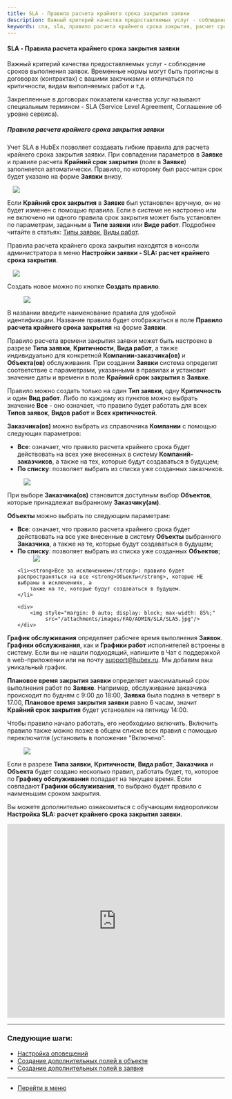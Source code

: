 ```yaml
---
title: SLA - Правила расчета крайнего срока закрытия заявки
description: Важный критерий качества предоставляемых услуг - соблюдение сроков выполнения заявок. Временные нормы могут быть прописны в договорах с вашими закзчиками и  отличаться по критичности, видам выполняемых работ и т.д. Закрепленные в договорах показатели качества услуг называют специальным термином - SLA (Service Level Agreement, Соглашение об уровне сервиса).
keywords: сла, sla, правило расчета крайнего срока закрытия, расчет срока закрытия, расчет крайнего срока, крайний срок закрытия, срок закрытия заявки, срок выполнения заявки, hubex, хабекс, хубекс, хабикс
---
```


#### SLA - Правила расчета крайнего срока закрытия заявки


<html>
<meta charset="utf-8">
<!--В этом разделе вы узнаете:
<ul>
    <li><a href="#rules">Как создавать правила расчета крайнего срока закрытия заявки.</a></li>
    <li><a href="#schedule">Как создавать графики работ</a></li>
</ul>-->

</html>

<body>
<p>Важный критерий качества предоставляемых услуг - соблюдение сроков выполнения заявок. Временные нормы могут быть
    прописны в
    договорах (контрактах) с вашими закзчиками и отличаться по критичности, видам выполняемых работ и т.д. </p>
<p>Закрепленные в договорах показатели качества услуг называют специальным термином - SLA (Service Level Agreement,
    Соглашение об уровне сервиса). </p>

<h5 id="rules">Правила расчета крайнего срока закрытия заявки</h5>

<p>Учет SLA в HubEx позволяет создавать гибкие правила для расчета крайнего срока закрытия заявки. При совпадении
    параметров в <strong>Заявке</strong> и правиле расчета <strong>Крайний срок закрытия</strong> (поле в <strong>Заявке</strong>) заполняется автоматически. Правило, по
    которому был рассчитан срок будет указано на форме <strong>Заявки</strong> внизу. </p>

   <div>
            <img style="margin: 0 auto; display: block; max-width: 95%;"
                 src="/attachments/images/FAQ/ADMIN/SLA/Ticket.jpg"/>
        </div>


<p>Если <strong>Крайний
    срок закрытия</strong> в <strong>Заявке</strong> был установлен вручную, он не будет изменен с помощью правила. Если в системе не настроено или
    не включено ни одного правила срок закрытия может быть установлен по параметрам, заданным в <strong>Типе заявки</strong> или <strong>Виде
        работ</strong>. Подробнее читайте в статьях: <a
            href="https://wiki.hubex.ru/docs/FAQ/RU/admin/TicketType.html">Типы заявок</a>, <a href="https://wiki.hubex.ru/docs/FAQ/RU/admin/WorkType.html">Виды работ</a>.</p>


<p>Правила расчета крайнего срока закрытия находятся в консоли администратора в меню <strong>Настройки заявки - SLA: расчет
    крайнего срока закрытия</strong>.</p>
<div>
    <img style="margin: 0 auto; display: block; max-width: 95%;"
         src="/attachments/images/FAQ/ADMIN/SLA/SLA.jpg"/>
</div>

<p>Создать новое можно по кнопке <strong>Создать правило</strong>.</p>
<div>
    <img style="margin: 0 auto; display: block; max-width: 85%;"
         src="/attachments/images/FAQ/ADMIN/SLA/SLA2.jpg"/>
</div>


<p>В названии введите наименование правила для удобной идентификации. Название правила будет отображаться в поле <strong>Правило расчета крайнего срока закрытия</strong> на форме <strong>Заявки</strong>.</p>
    <p>Правило расчета времени закрытия заявки может быть настроено в разрезе <strong>Типа заявки</strong>, <strong>Критичности</strong>, <strong>Вида работ</strong>, а также
    индивидуально для конкретной <strong>Компании-заказчика(ов)</strong> и <strong>Объекта(ов)</strong> обслуживания. При создании <strong>Заявки</strong> система определит
    соответствие с параметрами, указанными в правилах и установит значение даты и времени в поле <strong>Крайний срок закрытия</strong> в
    <strong>Заявке</strong>. </p>
<p>Правило можно создать только на один <strong>Тип заявки</strong>, одну <strong>Критичность</strong> и один <strong>Вид работ</strong>. Либо по каждому из пунктов можно
    выбрать значение <strong>Все</strong> - оно
    означает, что правило будет работать для всех <strong>Типов заявок</strong>, <strong>Видов работ</strong> и <strong>Всех критичностей</strong>.</p>
<p><strong>Заказчика(ов)</strong> можно выбрать из справочника <strong>Компании</strong> с помощью следующих параметров:</p>
<ul>
    <li><strong>Все</strong>: означает, что правило расчета крайнего срока будет действовать на всех уже внесенных в систему <strong>Компаний-заказчиков</strong>,
        а также на тех, которые будут создаваться в будущем;
    </li>
    <li><strong>По списку</strong>: позволяет выбрать из списка уже созданных заказчиков.</li>
</ul>

<div>
    <img style="margin: 0 auto; display: block; max-width: 85%;"
         src="/attachments/images/FAQ/ADMIN/SLA/SLA3.jpg"/>
</div>

<p>При выборе <strong>Заказчика(ов)</strong> становится доступным выбор <strong>Объектов</strong>, которые принадлежат выбранному
    <strong>Заказчику(ам)</strong>. </p>
<p><strong>Объекты</strong> можно выбрать по следующим параметрам:</p>
<ul>
    <li><strong>Все</strong>: означает, что правило расчета крайнего срока будет действовать на все уже внесенные в систему <strong>Объекты</strong>
        выбранного <strong>Заказчика</strong>, а также на те, которые будут создаваться в будущем;
    </li>
    <li><strong>По списку</strong>: позволяет выбрать из списка уже созданных <strong>Объектов</strong>;</li>
    <div>
        <img style="margin: 0 auto; display: block; max-width: 85%;"
             src="/attachments/images/FAQ/ADMIN/SLA/SLA4.jpg"/>
    </div>


    <li><strong>Все за исключением</strong>: правило будет распространяться на все <strong>Объекты</strong>, которые НЕ выбраны в исключениях, а
        также на те, которые будут создаваться в будущем.
    </li>

    <div>
        <img style="margin: 0 auto; display: block; max-width: 85%;"
             src="/attachments/images/FAQ/ADMIN/SLA/SLA5.jpg"/>
    </div>

</ul>

<p><strong>График обслуживания</strong> определяет рабочее время выполнения <strong>Заявок</strong>. <strong>Графики обслуживания</strong>, как и <strong>Графики работ</strong>
    исполнителей встроены в систему. Если вы не нашли подходящий,
    напишите в Чат с
    поддержкой в web-приложении или на почту <a href="mailto:support@hubex.ru" target="_blank" rel="noopener">
        support@hubex.ru</a>. Мы добавим ваш уникальный график.</p>

<p><strong>Плановое время закрытия заявки</strong> определяет максимальный срок выполнения работ по <strong>Заявке</strong>.
    Например, обслуживание заказчика происходит по будням с 9:00 до 18:00, <strong>Заявка</strong> была подана в четверг в 17.00,
    <strong>Плановое время закрытия заявки</strong> равно 6 часам, значит <strong>Крайний срок закрытия</strong> будет установлен на пятницу
    14:00.
</p>
<p>Чтобы правило начало работать, его необходимо включить. Включить правило также можно позже в общем списке всех правил
    с помощью переключатля (установить в положение "Включено".</p>
<div>
    <img style="margin: 0 auto; display: block; max-width: 85%;"
         src="/attachments/images/FAQ/ADMIN/SLA/SLA6.jpg"/>
</div>


<p>Если в разрезе <strong>Типа заявки</strong>, <strong>Критичности</strong>, <strong>Вида работ</strong>, <strong>Заказчика</strong> и <strong>Объекта</strong> будет создано несколько правил, работать
    будет, то, которое по <strong>Графику обслуживания</strong> попадает на текущее время. Если совпадают <strong>Графики обслуживания</strong>, то
    выбрано будет правило с наименьшим сроком закрытия.</p>

<p>Вы можете дополнительно ознакомиться с обучающим видеороликом <strong>Настройка SLA: расчет крайнего срока закрытия заявки</strong>.</p>

<iframe src="https://www.youtube.com/embed/kSNXDTwOQuo" width="100%" height="450px" frameborder="0"
        allowfullscreen="allowfullscreen"></iframe>

</body>


___
### Следующие шаги:
- [Настройка оповещений](./Notifications.md)
- [Создание дополнительных полей в объекте](./AdditionalFieldsObject.md)
- [Создание дополнительных полей в заявке](./AdditionalFields.md)

____
- [Перейти в меню](http://wiki.hubex.ru)
